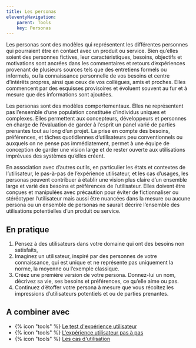 ```yaml
---
title: Les personas
eleventyNavigation:
    parent: Tools
    key: Personas
---
```


Les personas sont des modèles qui représentent les différentes personnes qui pourraient être en contact avec un produit
ou service. Bien qu’elles soient des personnes fictives, leur caractéristiques, besoins, objectifs et motivations sont
ancrées dans les commentaires et retours d’expériences provenant de plusieurs sources tels que des entretiens formels ou
informels, ou la connaissance personnelle de vos besoins et centre d’intérêts propres, ainsi que ceux de vos collègues,
amis et proches. Elles commencent par des esquisses provisoires et évoluent souvent au fur et à mesure que des
informations sont ajoutées.

Les personas sont des modèles comportementaux. Elles ne représentent pas l’ensemble d’une population constituée
d’individus uniques et complexes. Elles permettent aux concepteurs, développeurs et personnes en charge de l’évaluation
de garder à l’esprit un panel varié de parties prenantes tout au long d’un projet. La prise en compte des besoins,
préférences, et tâches quotidiennes d’utilisateurs peu conventionnels ou auxquels on ne pense pas immédiatement, permet
à une équipe de conception de garder une vision large et de rester ouverte aux utilisations imprévues des systèmes
qu’elles créent.

En association avec d’autres outils, en particulier les états et contextes de l’utilisateur, le pas-à-pas de
l’expérience utilisateur, et les cas d’usages, les personas peuvent contribuer à établir une vision plus claire d’un
ensemble large et varié des besoins et préférences de l’utilisateur. Elles doivent être conçues et manipulées avec
précaution pour éviter de fictionnaliser ou stéréotyper l’utilisateur mais aussi être nuancées dans la mesure ou aucune
persona ou un ensemble de personas ne saurait décrire l’ensemble des utilisations potentielles d’un produit ou service.

## En pratique

1. Pensez à des utilisateurs dans votre domaine qui ont des besoins non satisfaits,
2. Imaginez un utilisateur, inspiré par des personnes de votre connaissance, qui est unique et ne représente pas
   uniquement la norme, la moyenne ou l‘exemple classique.
3. Créez une première version de votre persona. Donnez-lui un nom, décrivez sa vie, ses besoins et préférences, ce
   qu’elle aime ou pas.
4. Continuez d’étoffer votre persona à mesure que vous récoltez les impressions d’utilisateurs potentiels et ou de
   parties prenantes.

## A combiner avec

* {% icon "tools" %} [Le test d'expérience utilisateur](../../outils/le-test-dexperience-utilisateur/)
* {% icon "tools" %} [L'expérience utilisateur pas à pas](../../outils/lexperience-utilisateur-pas-a-pas/)
* {% icon "tools" %} [Les cas d'utilisation](../../outils/les-cas-dutilisation/)

